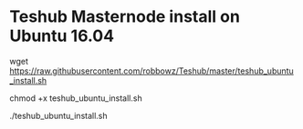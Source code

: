 # Teshub Masternode install on Ubuntu 16.04

wget https://raw.githubusercontent.com/robbowz/Teshub/master/teshub_ubuntu_install.sh

chmod +x teshub_ubuntu_install.sh

./teshub_ubuntu_install.sh
